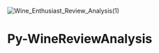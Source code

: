 ![Wine_Enthusiast_Review_Analysis(1)](https://user-images.githubusercontent.com/74638365/140579630-811933db-7604-4b2f-96f7-1784da484da2.png)


# Py-WineReviewAnalysis
